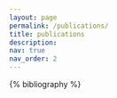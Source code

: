 ```yaml
---
layout: page
permalink: /publications/
title: publications
description: 
nav: true
nav_order: 2
---
```


<!-- _pages/publications.md -->
<!-- author={Dong, Yifei and Cheng, Xianyi and Friedl, Werner and Schröter, Aurel and Sundaram, Ashok M. and Roa, Máximo A. and Pokorny, Florian T.}, -->
<!-- author={Dong, Yifei and Pokorny, Florian T.}, -->

<div class="publications"> 
{% bibliography %}
</div>